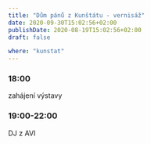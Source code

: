```yaml
---
title: "Dům pánů z Kunštátu - vernisáž"
date: 2020-09-30T15:02:56+02:00
publishDate: 2020-08-19T15:02:56+02:00
draft: false

where: "kunstat"
---
```


### 18:00
zahájení výstavy

### 19:00-22:00
DJ z AVI
